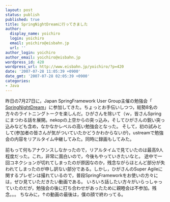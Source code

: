 ```yaml
---
layout: post
status: publish
published: true
title: SpringNightDreamに行ってきました
author:
  display_name: yoichiro
  login: yoichiro
  email: yoichiro@eisbahn.jp
  url: ''
author_login: yoichiro
author_email: yoichiro@eisbahn.jp
wordpress_id: 420
wordpress_url: http://www.eisbahn.jp/yoichiro/?p=420
date: '2007-07-28 11:05:39 +0900'
date_gmt: '2007-07-28 02:05:39 +0900'
categories:
- Java
---
```


昨日の7月27日に，Japan SpringFramework User Group主催の勉強会「
[SpringNightDream](http://springframework.jp/index.php?%CA%D9%B6%AF%B2%F1)」に参加してきた。ちょっとお手伝いしつつ，総勢8名の方々のライトニングトークを楽しんだ。ひがさんを除いて（ｗ，皆さんSpringにまつわる話を展開。nekopの上空からの突っ込み，そしてひがさんの鋭い突っ込みなども含め，なかなかレベルの高い勉強会となった。
そして，初の試みとして(参加者の皆さんが気がついていたかどうかわからないが)，ustreamで勉強会の内容をリアルタイム中継してみた。同時に録画もしてみた。

前もって何もアナウンスしなかったので，リアルタイムで見ていたのは最高9人程度だった。これ，非常に面白いので，今後もやっていきたいなと。
途中で一回コネクションが切れてしまったのが原因なのか，残念ながらほとんど部分が失われてしまったのが申し訳ない部分である。しかし，ひがさんのSuper Agileに関するプレゼンは撮れているので，普段SpringFrameworkをお使いの方々には，ぜひ見ていただきたい動画である。
いろいろ話したい方々がいらっしゃっていたのだが，勉強会の後に打ち合わせがあったために親睦会は不参加。残念。。。
ちなみに，↑の動画の最後は，僕の顔で終わってる。
